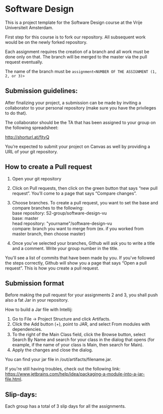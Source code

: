 # Software Design 
This is a project template for the Software Design course at the Vrije Universiteit Amsterdam. 

First step for this course is to fork our repository. All subsequent work would be on the newly forked repository.

Each assignment requires the creation of a branch and all work must be done only on that. The branch will be merged to the master via the pull request eventually. 
 
The name of the branch must be `assignment<NUMBER OF THE ASSIGNMENT (1, 2, or 3)>`

## **Submission guidelines:**  

After finalizing your project, a submission can be made by inviting a collaborator to your personal repository (make sure you have the privileges to do that). 

The collaborator should be the TA that has been assigned to your group on the following spreadsheet: 

http://shorturl.at/fjtyQ  

You’re expected to submit your project on Canvas as well by providing a URL of your git repository.


## **How to create a Pull request**

1. Open your git repository

2. Click on Pull requests, then click on the green button that says “new pull request”.
You’ll come to a page that says “Compare changes”.

3. Choose branches.
To create a pull request, you want to set the base and compare branches to the following:  
base repository: S2-group/software-design-vu  
base: master  
head repository: "yourname"/software-design-vu  
compare: branch you want to merge from (ex. if you worked from master branch, then choose master)  

4. Once you’ve selected your branches, Github will ask you to write a title and a comment. Write your group number in the title.

You'll see a list of commits that have been made by you.
If you've followed the steps correctly, Github will show you a page that says “Open a pull request”.
This is how you create a pull request.


## **Submission format**

Before making the pull request for your assignments 2 and 3, you shall push also a fat Jar in your repository.

How to build a Jar file with Intellij:
1. Go to File -> Project Structure and click Artifacts. 
2. Click the Add button (+), point to JAR, and select From modules with dependencies.
3. To the right of the Main Class field, click the Browse button, select Search By Name and search for your class in the dialog that opens (for example, if the name of your class is Main, then search for Main).
4. Apply the changes and close the dialog.

You can find your jar file in /out/artifacts/filename.jar.

If you're still having troubles, check out the following link: https://www.jetbrains.com/help/idea/packaging-a-module-into-a-jar-file.html.

## **Slip-days:**  
Each group has a total of 3 slip days for all the assignments.   
